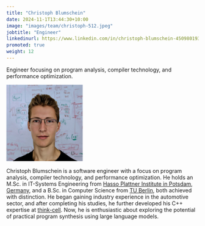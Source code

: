 ```yaml
---
title: "Christoph Blumschein"
date: 2024-11-1T13:44:30+10:00
image: "images/team/christoph-512.jpeg"
jobtitle: "Engineer"
linkedinurl: https://www.linkedin.com/in/christoph-blumschein-450980193/
promoted: true
weight: 12
---
```


Engineer focusing on program analysis, compiler technology, and performance optimization.

<img src="/assets/images/website/team/christoph-512.jpeg" alt="Christoph Blumschein" class="img-fluid rounded-circle" style="max-width: 200px;">

Christoph Blumschein is a software engineer with a focus on program analysis, compiler technology, and performance optimization. He holds an M.Sc. in IT-Systems Engineering from <a href="https://hpi.de/en/">Hasso Plattner Institute in Potsdam, Germany</a>, and a B.Sc. in Computer Science from <a href="https://www.tu.berlin/en/">TU Berlin</a>, both achieved with distinction.
He began gaining industry experience in the automotive sector, and after completing his studies, he further developed his C++ expertise at <a href="https://www.think-cell.com/en">think-cell</a>. Now, he is enthusiastic about exploring the potential of practical program synthesis using large language models.
